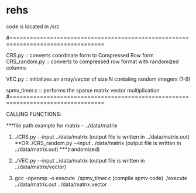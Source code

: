 # rehs

code is located in /src

#==================================================================================

CRS.py :: converts coordinate form to Compressed Row form
CRS_random.py :: converts to compressed row format with randomized columns 

VEC.py :: initializes an array/vector of size N contaiing random integers (1-9)

spmv_timer.c :: performs the sparse matrix vector multiplication
#==================================================================================

CALLING FUNCTIONS:

***file path example for matrix - ../data/matrix

1) ./CRS.py --input ../data/matrix   (output file is written in ../data/matrix.out)
   **OR
   ./CRS_random.py --input ../data/matrix   (output file is written in ../data/matrix.out)     ***(randomized)

2) ./VEC.py --input ../data/matrix   (output file is written in ../data/matrix/vector)


3) gcc -openmp -o execute ./spmv_timer.c   (compile spmv code)
   ./execute ../data/matrix.out ../data/matrix.vector



